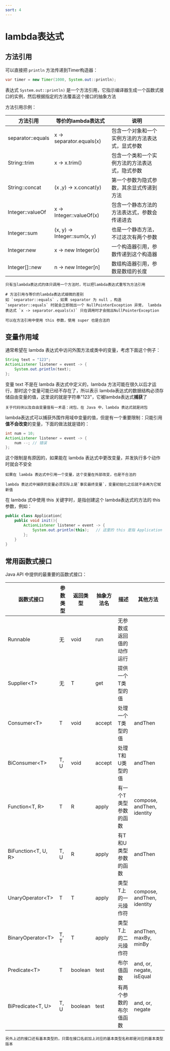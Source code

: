 ```yaml
---
sort: 4
---
```


# lambda表达式



## 方法引用

可以直接把 `println` 方法传递到Timer构造器：

```java
var timer = new Timer(1000, System.out::println);
```

表达式 `System.out::println)` 是一个方法引用，它指示编译器生成一个函数式接口的实例，然后根据指定的方法覆盖这个接口的抽象方法

方法引用示例：

| 方法引用          | 等价的lambda表达式           | 说明                                             |
| ----------------- | ---------------------------- | ------------------------------------------------ |
| separator::equals | x -> separator.equals(x)     | 包含一个对象和一个实例方法的方法表达式，显式参数 |
| String::trim      | x -> x.trim()                | 包含一个类和一个实例方法的方法表达式，隐式参数   |
| String::concat    | (x ,y) -> x.concat(y)        | 第一个参数为隐式参数，其余显式传递到方法         |
| Integer::valueOf  | x -> Integer::valueOf(x)     | 包含一个静态方法的方法表达式，参数会传递进去     |
| Integer::sum      | (x, y) -> Integer::sum(x, y) | 也是一个静态方法，不过这次有两个参数             |
| Integer:new       | x -> new Integer(x)          | 一个构造器引用，参数传递到这个构造器             |
| Integer[]::new    | n -> new Integer[n]          | 数组构造器引用，参数是数组的长度                 |

```tip
只有当lambda表达式的体只调用一个方法时，可以把lambda表达式重写为方法引用
```

```note
# 方法引用与等价的lambda表达式细微的差别
如 `separator::equals` ，如果 separator 为 null ，构造 `separator::equals` 时就会立即抛出一个 NullPointerException 异常， lambda表达式 `x -> separator.equals(x)` 只在调用时才会抛出NullPointerException
```

```tip
可以在方法引用中使用 this 参数，使用 super 也是合法的
```



## 变量作用域

通常希望在 lambda 表达式中访问外围方法或类中的变量，考虑下面这个例子：

```java
String text = "123";
ActionListener listener = event -> {
	System.out.println(text);
};
```

变量 text 不是在 lambda 表达式中定义的，lambda 方法可能在很久以后才运行，那时这个变量可能已经不存在了，所以表示 lambda表达式的数据结构必须存储自由变量的值，这里说的就是字符串"123"，它被lambda表达式**捕获**了

```tip
关于代码块以及自由变量值有一术语：闭包，在 Java 中，lambda 表达式就是闭包
```

lambda表达式可以捕获外围作用域中变量的值，但是有一个重要限制：只能引用**值不会改变**的变量，下面的做法就是错的：

```java
int num = 10;
ActionListener listener = event -> {
	num --;	// 错误
};
```
这个限制是有原因的，如果能在 lambda 表达式中更改变量，并发执行多个动作时就会不安全

```tip
如果在 lambda 表达式中引用一个变量，这个变量在外部改变，也是不合法的
```

```note
lambda 表达式中捕获的变量必须实际上是`事实最终变量`，变量初始化之后就不会再为它赋新值
```

在 lambda 式中使用 this 关键字时，是指创建这个 lambda表达式的方法的 this 参数，例如：

```java
public class Application{
	public void init(){
		ActionListener listener = event -> {
			System.out.println(this);	// 这里的 this 是指 Application 的示例
		};
	}
}
```



## 常用函数式接口

Java API 中提供的最重要的函数式接口：

| 函数式接口            | 参数类型 | 返回类型 | 抽象方法名 | 描述                     | 其他方法                   |
| --------------------- | -------- | -------- | ---------- | ------------------------ | -------------------------- |
| Runnable              | 无       | void     | run        | 无参数或返回值的动作运行 |                            |
| Supplier\<T\>         | 无       | T        | get        | 提供一个T类型的值        |                            |
| Consumer\<T\>         | T        | void     | accept     | 处理一个T类型的值        | andThen                    |
| BiConsumer\<T\>       | T, U     | void     | accept     | 处理T和U类型的值         | andThen                    |
| Function\<T, R\>      | T        | R        | apply      | 有一个T类型参数的函数    | compose, andThen, identity |
| BiFunction\<T, U, R\> | T, U     | R        | apply      | 有T和U类型参数的函数     | andThen                    |
| UnaryOperator\<T\>    | T        | T        | apply      | 类型T上的一元操作符      | compose, andThen, identity |
| BinaryOperator\<T\>   | T, T     | T        | apply      | 类型T上的二元操作符      | andThen, maxBy, minBy      |
| Predicate\<T\>        | T        | boolean  | test       | 布尔值函数               | and, or, negate, isEqual   |
| BiPredicate\<T, U\>   | T, U     | boolean  | test       | 有两个参数的布尔值函数   | and, or, negate            |

```tip
另外上述的接口还有基本类型的，只需在接口名前加上对应的基本类型名称即是对应的基本类型版本
```


